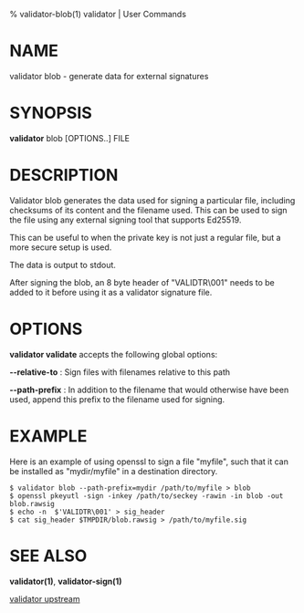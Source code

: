 % validator-blob(1) validator | User Commands

# NAME

validator blob - generate data for external signatures

# SYNOPSIS
**validator** blob [OPTIONS..] FILE

# DESCRIPTION

Validator blob generates the data used for signing a particular file,
including checksums of its content and the filename used. This can be
used to sign the file using any external signing tool that supports
Ed25519.

This can be useful to when the private key is not just a regular file,
but a more secure setup is used.

The data is output to stdout.

After signing the blob, an 8 byte header of "VALIDTR\001" needs to be
added to it before using it as a validator signature file.

# OPTIONS

**validator validate** accepts the following global options:

**\-\-relative-to**
:   Sign files with filenames relative to this path

**\-\-path-prefix**
:   In addition to the filename that would otherwise have been used,
    append this prefix to the filename used for signing.

# EXAMPLE

Here is an example of using openssl to sign a file "myfile", such that it
can be installed as "mydir/myfile" in a destination directory.

```
$ validator blob --path-prefix=mydir /path/to/myfile > blob
$ openssl pkeyutl -sign -inkey /path/to/seckey -rawin -in blob -out blob.rawsig
$ echo -n  $'VALIDTR\001' > sig_header
$ cat sig_header $TMPDIR/blob.rawsig > /path/to/myfile.sig
```

# SEE ALSO
**validator(1)**, **validator-sign(1)**

[validator upstream](https://github.com/containers/validator)
